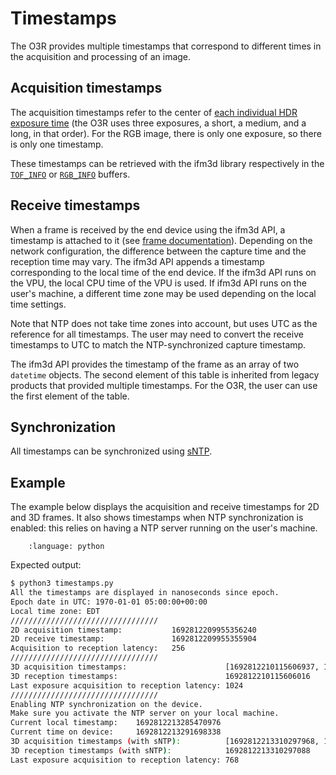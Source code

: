 # Timestamps

The O3R provides multiple timestamps that correspond to different times in the acquisition and processing of an image.

## Acquisition timestamps

The acquisition timestamps refer to the center of [each individual HDR exposure time](../../3D/AcquisitionParams/index_acquisition_params.md#exposure-times) (the O3R uses three exposures, a short, a medium, and a long, in that order). For the RGB image, there is only one exposure, so there is only one timestamp.

These timestamps can be retrieved with the ifm3d library respectively in the [`TOF_INFO`](https://api.ifm3d.com/stable/_autosummary/ifm3dpy.deserialize.TOFInfoV4.html#ifm3dpy.deserialize.TOFInfoV4.exposure_timestamps_ns) or [`RGB_INFO`](https://api.ifm3d.com/stable/_autosummary/ifm3dpy.deserialize.RGBInfoV1.html#ifm3dpy.deserialize.RGBInfoV1.timestamp_ns) buffers.

## Receive timestamps

When a frame is received by the end device using the ifm3d API, a timestamp is attached to it (see [frame documentation](https://api.ifm3d.com/stable/_autosummary/ifm3dpy.framegrabber.Frame.html#ifm3dpy.framegrabber.Frame.timestamps)). Depending on the network configuration, the difference between the capture time and the reception time may vary. The ifm3d API appends a timestamp corresponding to the local time of the end device. If the ifm3d API runs on the VPU, the local CPU time of the VPU is used. If ifm3d API runs on the user's machine, a different time zone may be used depending on the local time settings.

Note that NTP does not take time zones into account, but uses UTC as the reference for all timestamps. The user may need to convert the receive timestamps to UTC to match the NTP-synchronized capture timestamp.

The ifm3d API provides the timestamp of the frame as an array of two `datetime` objects. The second element of this table is inherited from legacy products that provided multiple timestamps. For the O3R, the user can use the first element of the table.

## Synchronization

All timestamps can be synchronized using [sNTP](../sntp.md).

## Example 

The example below displays the acquisition and receive timestamps for 2D and 3D frames. 
It also shows timestamps when NTP synchronization is enabled: this relies on having a NTP server running on the user's machine. 

```{literalinclude} /code_examples/Python/Utils/timestamps.py
    :language: python
```

Expected output:
```bash
$ python3 timestamps.py 
All the timestamps are displayed in nanoseconds since epoch.
Epoch date in UTC: 1970-01-01 05:00:00+00:00
Local time zone: EDT
/////////////////////////////////
2D acquisition timestamp:           1692812209955356240
2D receive timestamp:               1692812209955355904
Acquisition to reception latency:   256
/////////////////////////////////
3D acquisition timestamps:                      [1692812210115606937, 1692812210111675942, 1692812210098277180]
3D reception timestamps:                        1692812210115606016
Last exposure acquisition to reception latency: 1024
/////////////////////////////////
Enabling NTP synchronization on the device.
Make sure you activate the NTP server on your local machine.
Current local timestamp:    1692812213285470976
Current time on device:     1692812213291698338
3D acquisition timestamps (with sNTP):          [1692812213310297968, 1692812213306366973, 1692812213292968211]
3D reception timestamps (with sNTP):            1692812213310297088
Last exposure acquisition to reception latency: 768
```